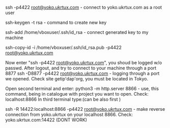 ssh -p4422 root@yoko.ukrtux.com - connect to yoko.ukrtux.com as a root user

ssh-keygen -t rsa - command to create new key

ssh-add /home/vboxuser/.ssh/id_rsa - connect generated key to my machine

ssh-copy-id -i /home/vboxuser/.ssh/id_rsa.pub -p4422 root@yoko.ukrtux.com

Now enter "ssh -p4422 root@yoko.ukrtux.com", you shoud be logged w/o passwd. After logout, and try to connect to your machine 
through a port 8877 
ssh -D8877 -p4422 root@yoko.ukrtux.com - logging through a port we opened.
Check site getip'dap'org, you must be located in Tokyo. 

Open second terminal and enter:
python3 -m http.server 8866 - use, this command, being in catalogue with project you want to open.
Check: localhost:8866
In third terminal type:(can be also first )

ssh -R 14422:localhost:8866 -p4422 root@yoko.ukrtux.com - make reverse connection from yoko.ukrtux on your localhost 8866.
Check: yoko.ukrtux.com:14422 (DONT WORK)
